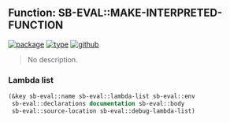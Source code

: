 ## Function: SB-EVAL::MAKE-INTERPRETED-FUNCTION
[![package](https://img.shields.io/badge/Package-SB--EVAL-5f9ea0.svg?style=social&colorA=999999)](../) [![type](https://img.shields.io/badge/Type-Function-5f9ea0.svg?style=social&colorA=999999)](../#function) [![github](https://img.shields.io/badge/GitHub-View_the_source-5f9ea0.svg?style=social&colorA=999999&logo=github)](https://github.com/sbcl/sbcl/blob/master/src/code/early-full-eval.lisp/) 

> No description.

### Lambda list
```cl
(&key sb-eval::name sb-eval::lambda-list sb-eval::env
 sb-eval::declarations documentation sb-eval::body
 sb-eval::source-location sb-eval::debug-lambda-list)
```
